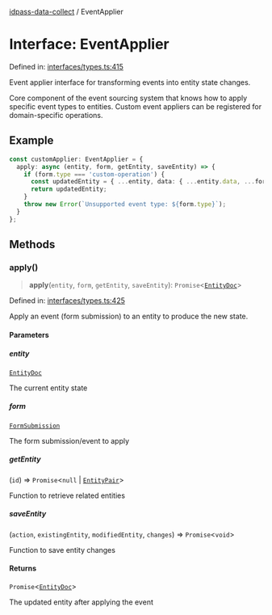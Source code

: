 [idpass-data-collect](../index.md) / EventApplier

# Interface: EventApplier

Defined in: [interfaces/types.ts:415](https://github.com/idpass/idpass-data-collect/blob/main/packages/datacollect/src/interfaces/types.ts#L415)

Event applier interface for transforming events into entity state changes.

Core component of the event sourcing system that knows how to apply
specific event types to entities. Custom event appliers can be registered
for domain-specific operations.

## Example

```typescript
const customApplier: EventApplier = {
  apply: async (entity, form, getEntity, saveEntity) => {
    if (form.type === 'custom-operation') {
      const updatedEntity = { ...entity, data: { ...entity.data, ...form.data } };
      return updatedEntity;
    }
    throw new Error(`Unsupported event type: ${form.type}`);
  }
};
```

## Methods

### apply()

> **apply**(`entity`, `form`, `getEntity`, `saveEntity`): `Promise`\<[`EntityDoc`](EntityDoc.md)\>

Defined in: [interfaces/types.ts:425](https://github.com/idpass/idpass-data-collect/blob/main/packages/datacollect/src/interfaces/types.ts#L425)

Apply an event (form submission) to an entity to produce the new state.

#### Parameters

##### entity

[`EntityDoc`](EntityDoc.md)

The current entity state

##### form

[`FormSubmission`](FormSubmission.md)

The form submission/event to apply

##### getEntity

(`id`) => `Promise`\<`null` \| [`EntityPair`](EntityPair.md)\>

Function to retrieve related entities

##### saveEntity

(`action`, `existingEntity`, `modifiedEntity`, `changes`) => `Promise`\<`void`\>

Function to save entity changes

#### Returns

`Promise`\<[`EntityDoc`](EntityDoc.md)\>

The updated entity after applying the event
